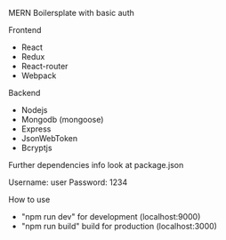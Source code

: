 MERN Boilersplate with basic auth

Frontend
* React
* Redux
* React-router
* Webpack

Backend
* Nodejs
* Mongodb (mongoose)
* Express
* JsonWebToken
* Bcryptjs

Further dependencies info look at package.json

Username: user
Password: 1234

How to use
* "npm run dev" for development (localhost:9000)
* "npm run build" build for production (localhost:3000)
